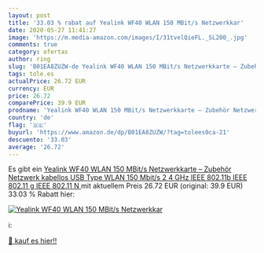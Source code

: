 ```yaml
---
layout: post
title: '33.03 % rabat auf Yealink WF40 WLAN 150 MBit/s Netzwerkkar'
date: 2020-05-27 11:41:27
image: 'https://m.media-amazon.com/images/I/31tvelQieFL._SL200_.jpg'
comments: true
category: ofertas
author: ring
slug: 'B01EA8ZUZW-de Yealink WF40 WLAN 150 MBit/s Netzwerkkarte – Zubehör...'
tags: tole.es
actualPrice: 26.72 EUR
currency: EUR
price: 26.72
comparePrice: 39.9 EUR
prodname: 'Yealink WF40 WLAN 150 MBit/s Netzwerkkarte – Zubehör Netzwerk  kabellos  USB Type  WLAN  150 Mbit/s  2 4 GHz  IEEE 802.11b  IEEE 802.11 g  IEEE 802.11 N '
country: 'de'
flag: '🇩🇪'
buyurl: 'https://www.amazon.de/dp/B01EA8ZUZW/?tag=tolees0ca-21'
descuento: '33.03'
average: '26.72'
---
```


Es gibt ein [Yealink WF40 WLAN 150 MBit/s Netzwerkkarte – Zubehör Netzwerk  kabellos  USB Type  WLAN  150 Mbit/s  2 4 GHz  IEEE 802.11b  IEEE 802.11 g  IEEE 802.11 N ](https://www.amazon.de/dp/B01EA8ZUZW/?tag=tolees0ca-21) mit aktuellem Preis 26.72 EUR (original: 39.9 EUR) 33.03 % Rabatt hier:

[![Yealink WF40 WLAN 150 MBit/s Netzwerkkar](https://m.media-amazon.com/images/I/31tvelQieFL._SL200_.jpg)](https://www.amazon.de/dp/B01EA8ZUZW/?tag=tolees0ca-21)

ℹ️:


[🛒 kauf es hier!!](https://www.amazon.de/dp/B01EA8ZUZW/?tag=tolees0ca-21)
